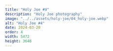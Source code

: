 ```yaml
---
title: "Holy Joe #4"
description: "Holy Joe photography"
image: "../../assets/holy-joe/04_holy-joe.webp"
alt: "Holy Joe #4"
date: 2024-03-20
order: 4
width: 5472
height: 3648
---
```

